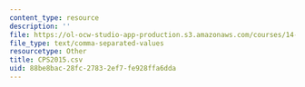 ```yaml
---
content_type: resource
description: ''
file: https://ol-ocw-studio-app-production.s3.amazonaws.com/courses/14-382-econometrics-spring-2017/88be8bac28fc27832ef7fe928ffa6dda_CPS2015.csv
file_type: text/comma-separated-values
resourcetype: Other
title: CPS2015.csv
uid: 88be8bac-28fc-2783-2ef7-fe928ffa6dda
---
```

